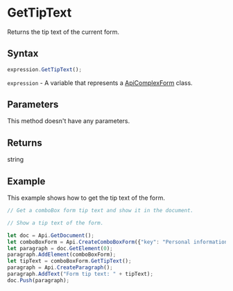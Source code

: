 # GetTipText

Returns the tip text of the current form.

## Syntax

```javascript
expression.GetTipText();
```

`expression` - A variable that represents a [ApiComplexForm](../ApiComplexForm.md) class.

## Parameters

This method doesn't have any parameters.

## Returns

string

## Example

This example shows how to get the tip text of the form.

```javascript editor-pdf
// Get a comboBox form tip text and show it in the document.

// Show a tip text of the form.

let doc = Api.GetDocument();
let comboBoxForm = Api.CreateComboBoxForm({"key": "Personal information", "tip": "Choose your country", "required": true, "placeholder": "Country", "editable": false, "autoFit": false, "items": ["Latvia", "USA", "UK"]});
let paragraph = doc.GetElement(0);
paragraph.AddElement(comboBoxForm);
let tipText = comboBoxForm.GetTipText();
paragraph = Api.CreateParagraph();
paragraph.AddText("Form tip text: " + tipText);
doc.Push(paragraph);
```
